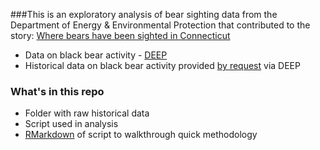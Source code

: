 
###This is an exploratory analysis of bear sighting data from the Department of Energy & Environmental Protection that contributed to the story: [Where bears have been sighted in Connecticut](http://trendct.org/2016/03/22/where-bears-have-been-sighted-in-connecticut/)

* Data on black bear activity - [DEEP](http://www.depdata.ct.gov/wildlife/sighting/bearsight.asp)
* Historical data on black bear activity provided [by request](http://www.ct.gov/deep/cwp/view.asp?a=2690&q=322410&deepNav_GID=1511) via DEEP

### What's in this repo

* Folder with raw historical data
* Script used in analysis
* [RMarkdown](http://trendct.github.io/data/2016/03/bear-sightings/) of script to walkthrough quick methodology